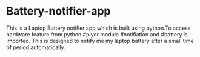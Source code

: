 # Battery-notifier-app
This is a Laptop Battery notifier app which is built using python.To access hardware feature from python #plyer module #notifiation and #battery is imported.
This is designed to notify me my laptop battery after a small time of period automatically.
